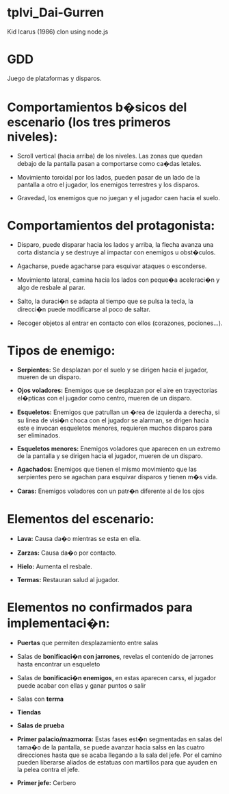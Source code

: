 # tplvi_Dai-Gurren
Kid Icarus (1986) clon using node.js

# GDD

Juego de plataformas y disparos.

# Comportamientos b�sicos del escenario (los tres primeros niveles):

* Scroll vertical (hacia arriba) de los niveles.
Las zonas que quedan debajo de la pantalla pasan a comportarse como ca�das letales.

* Movimiento toroidal por los lados, pueden pasar de un lado de la pantalla a otro el jugador,
los enemigos terrestres y los disparos.

* Gravedad, los enemigos que no juegan y el jugador caen hacia el suelo.

# Comportamientos del protagonista:

* Disparo, puede disparar hacia los lados y arriba, la flecha avanza una corta distancia y se destruye al impactar
con enemigos u obst�culos.

* Agacharse, puede agacharse para esquivar ataques o esconderse.

* Movimiento lateral, camina hacia los lados con peque�a aceleraci�n y algo de resbale al parar.

* Salto, la duraci�n se adapta al tiempo que se pulsa la tecla, la direcci�n puede modificarse al poco de saltar.

* Recoger objetos al entrar en contacto con ellos (corazones, pociones...).

# Tipos de enemigo:

* **Serpientes:** Se desplazan por el suelo y se dirigen hacia el jugador, mueren de un disparo.

* **Ojos voladores:** Enemigos que se desplazan por el aire en trayectorias el�pticas con el jugador como centro, mueren de un disparo.

* **Esqueletos:** Enemigos que patrullan un �rea de izquierda a derecha, si su linea de visi�n choca con el jugador se alarman,
se drigen hacia este e invocan esqueletos menores, requieren muchos disparos para ser eliminados.

* **Esqueletos menores:** Enemigos voladores que aparecen en un extremo de la pantalla y se dirigen hacia el jugador, mueren de un disparo.

* **Agachados:** Enemigos que tienen el mismo movimiento que las serpientes pero se agachan para esquivar disparos y tienen m�s vida.

* **Caras:** Enemigos voladores con un patr�n diferente al de los ojos


# Elementos del escenario:

* **Lava:** Causa da�o mientras se esta en ella.

* **Zarzas:** Causa da�o por contacto.

* **Hielo:** Aumenta el resbale.

* **Termas:** Restauran salud al jugador.

# Elementos no confirmados para implementaci�n:

* **Puertas** que permiten desplazamiento entre salas

* Salas de **bonificaci�n con jarrones**, revelas el contenido de jarrones hasta encontrar un esqueleto

* Salas de **bonificaci�n enemigos**, en estas aparecen carss, el jugador puede acabar con ellas y ganar puntos o salir

* Salas con **terma**

* **Tiendas**

* **Salas de prueba**

* **Primer palacio/mazmorra:** Estas fases est�n segmentadas en salas del tama�o de la pantalla, se puede avanzar hacia salss en las cuatro direcciones
hasta que se acaba llegando a la sala del jefe. Por el camino pueden liberarse aliados de estatuas con martillos para que ayuden en la pelea contra
el jefe.

* **Primer jefe:** Cerbero
